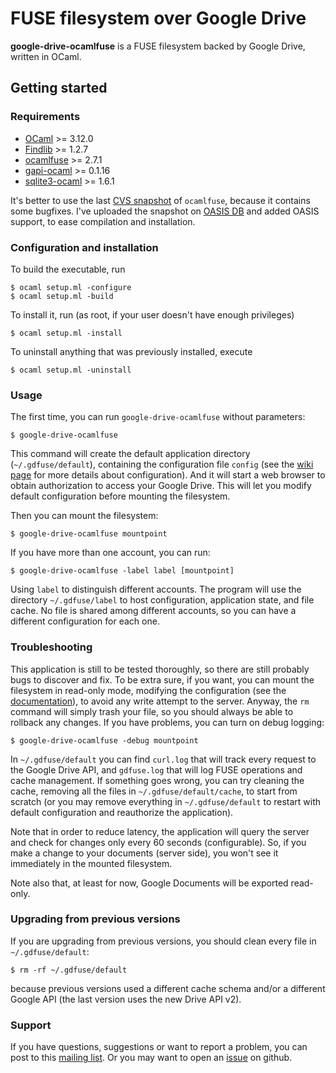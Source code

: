 FUSE filesystem over Google Drive
=================================

**google-drive-ocamlfuse** is a FUSE filesystem backed by Google Drive,
written in OCaml.

Getting started
---------------

### Requirements

* [OCaml][] >= 3.12.0
* [Findlib][] >= 1.2.7
* [ocamlfuse][] >= 2.7.1
* [gapi-ocaml][] >= 0.1.16
* [sqlite3-ocaml][] >= 1.6.1

[OCaml]: http://caml.inria.fr/ocaml/release.en.html
[Findlib]: http://projects.camlcity.org/projects/findlib.html/
[ocamlfuse]: http://sourceforge.net/projects/ocamlfuse/
[gapi-ocaml]: http://forge.ocamlcore.org/projects/gapi-ocaml/
[sqlite3-ocaml]: https://bitbucket.org/mmottl/sqlite3-ocaml

It's better to use the last [CVS
snapshot](http://sourceforge.net/scm/?type=cvs&group_id=121959) of
`ocamlfuse`, because it contains some bugfixes. I've uploaded the snapshot on
[OASIS DB](http://oasis.ocamlcore.org/dev/view/ocamlfuse/latest) and added
OASIS support, to ease compilation and installation.

### Configuration and installation

To build the executable, run

    $ ocaml setup.ml -configure
    $ ocaml setup.ml -build

To install it, run (as root, if your user doesn't have enough privileges)

    $ ocaml setup.ml -install

To uninstall anything that was previously installed, execute

    $ ocaml setup.ml -uninstall

### Usage

The first time, you can run `google-drive-ocamlfuse` without parameters:

    $ google-drive-ocamlfuse

This command will create the default application directory
(`~/.gdfuse/default`), containing the configuration file `config` (see the
[wiki
page](https://github.com/astrada/google-drive-ocamlfuse/wiki/Configuration)
for more details about configuration). And it will start a web browser to
obtain authorization to access your Google Drive. This will let you modify
default configuration before mounting the filesystem.

Then you can mount the filesystem:

    $ google-drive-ocamlfuse mountpoint

If you have more than one account, you can run:

    $ google-drive-ocamlfuse -label label [mountpoint]

Using `label` to distinguish different accounts. The program will use the
directory `~/.gdfuse/label` to host configuration, application state, and file
cache. No file is shared among different accounts, so you can have a different
configuration for each one.

### Troubleshooting

This application is still to be tested thoroughly, so there are still probably
bugs to discover and fix. To be extra sure, if you want, you can mount the
filesystem in read-only mode, modifying the configuration (see the
[documentation](https://github.com/astrada/google-drive-ocamlfuse/wiki/Configuration)),
to avoid any write attempt to the server. Anyway, the `rm` command will simply
trash your file, so you should always be able to rollback any changes. If you
have problems, you can turn on debug logging:

    $ google-drive-ocamlfuse -debug mountpoint

In `~/.gdfuse/default` you can find `curl.log` that will track every request
to the Google Drive API, and `gdfuse.log` that will log FUSE operations and
cache management. If something goes wrong, you can try cleaning the cache,
removing all the files in `~/.gdfuse/default/cache`, to start from scratch (or
you may remove everything in `~/.gdfuse/default` to restart with default
configuration and reauthorize the application).

Note that in order to reduce latency, the application will query the server
and check for changes only every 60 seconds (configurable). So, if you make a
change to your documents (server side), you won't see it immediately in the
mounted filesystem.

Note also that, at least for now, Google Documents will be exported read-only.

### Upgrading from previous versions

If you are upgrading from previous versions, you should clean every file in
`~/.gdfuse/default`:

    $ rm -rf ~/.gdfuse/default

because previous versions used a different cache schema and/or a different
Google API (the last version uses the new Drive API v2).

### Support

If you have questions, suggestions or want to report a problem, you can post
to this [mailing
list](https://lists.forge.ocamlcore.org/mailman/listinfo/gdfuse-devel). Or you
may want to open an
[issue](https://github.com/astrada/google-drive-ocamlfuse/issues) on github.

